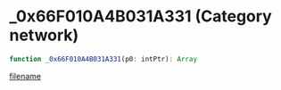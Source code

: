 # _0x66F010A4B031A331 (Category network)

```js
function _0x66F010A4B031A331(p0: intPtr): Array
```

[filename](_0x66F010A4B031A331_m.md ':include')